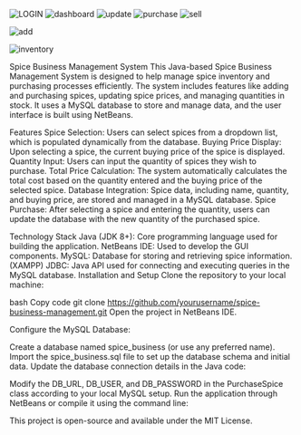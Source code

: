 ![LOGIN](https://github.com/user-attachments/assets/d12eeec5-9306-4aed-9f29-74edf8c3a65e)
![dashboard](https://github.com/user-attachments/assets/164a0a5b-b95f-47ea-9784-3e65740b1afb)
![update](https://github.com/user-attachments/assets/dc0ef43a-002b-4d06-a386-9c85973d4ae7)
![purchase](https://github.com/user-attachments/assets/e25fb0a1-3232-4802-a80e-d4334b535107)
![sell](https://github.com/user-attachments/assets/642e0144-6927-41f8-a946-41950f4a290f)

![add](https://github.com/user-attachments/assets/d5cf351c-2817-4eb5-bcee-376f9d05d470)

![inventory](https://github.com/user-attachments/assets/e5d04f71-1238-442a-8f6f-b8fe6cfda8a0)



Spice Business Management System
This Java-based Spice Business Management System is designed to help manage spice inventory and purchasing processes efficiently. The system includes features like adding and purchasing spices, updating spice prices, and managing quantities in stock. It uses a MySQL database to store and manage data, and the user interface is built using NetBeans.

Features
Spice Selection: Users can select spices from a dropdown list, which is populated dynamically from the database.
Buying Price Display: Upon selecting a spice, the current buying price of the spice is displayed.
Quantity Input: Users can input the quantity of spices they wish to purchase.
Total Price Calculation: The system automatically calculates the total cost based on the quantity entered and the buying price of the selected spice.
Database Integration: Spice data, including name, quantity, and buying price, are stored and managed in a MySQL database.
Spice Purchase: After selecting a spice and entering the quantity, users can update the database with the new quantity of the purchased spice.

Technology Stack
Java (JDK 8+): Core programming language used for building the application.
NetBeans IDE: Used to develop the GUI components.
MySQL: Database for storing and retrieving spice information.(XAMPP)
JDBC: Java API used for connecting and executing queries in the MySQL database.
Installation and Setup
Clone the repository to your local machine:

bash
Copy code
git clone https://github.com/yourusername/spice-business-management.git
Open the project in NetBeans IDE.

Configure the MySQL Database:

Create a database named spice_business (or use any preferred name).
Import the spice_business.sql file to set up the database schema and initial data.
Update the database connection details in the Java code:

Modify the DB_URL, DB_USER, and DB_PASSWORD in the PurchaseSpice class according to your local MySQL setup.
Run the application through NetBeans or compile it using the command line:

This project is open-source and available under the MIT License.
